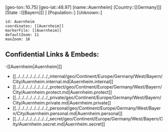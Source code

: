 ﻿---
location: [48.97,10.75]
mapzoom: [7,12] 
mapmarker: city 
type: City
tags:
- geo/City


SpocWebEntityId: 28926
isDeleted: false
confidential: public

---
[geo-lon::10.75]
[geo-lat::48.97]
[name::Auernheim]
[Country::[[Germany]]]
[State ::[[Bayern]]] ]
[Population::]
[Unknown::]


```leaflet
id: Auernheim
coordinates: [[Auernheim]]
markerFile: [[Auernheim]]
defaultZoom: 11 
maxZoom: 18
```


## Confidential Links & Embeds: 
-[[Auernheim|Auernheim]]] 
- [[../../../../../../../../_internal/geo/Continent/Europe/Germany/West/Bayern/City/Auernheim.internal.md|Auernheim.internal]] 
- [[../../../../../../../../_protect/geo/Continent/Europe/Germany/West/Bayern/City/Auernheim.protect.md|Auernheim.protect]] 
- [[../../../../../../../../_private/geo/Continent/Europe/Germany/West/Bayern/City/Auernheim.private.md|Auernheim.private]] 
- [[../../../../../../../../_personal/geo/Continent/Europe/Germany/West/Bayern/City/Auernheim.personal.md|Auernheim.personal]] 
- [[../../../../../../../../_secret/geo/Continent/Europe/Germany/West/Bayern/City/Auernheim.secret.md|Auernheim.secret]] 
